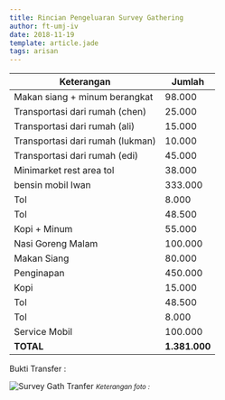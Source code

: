 ```yaml
---
title: Rincian Pengeluaran Survey Gathering
author: ft-umj-iv
date: 2018-11-19
template: article.jade
tags: arisan
---
```



| Keterangan						              | Jumlah				  | 
|------------------------------------	| ---------------	|
| Makan siang + minum berangkat       |	 98.000 				|
| Transportasi dari rumah (chen)      |	 25.000 				|
| Transportasi dari rumah (ali)       |	 15.000 				|
| Transportasi dari rumah (lukman)    |	 10.000 				|
| Transportasi dari rumah (edi)       |	 45.000 				|
| Minimarket rest area tol            |	 38.000 				|
| bensin mobil Iwan                   |	333.000 				|
| Tol                                 |	  8.000 				|
| Tol                                 |	 48.500 				|
| Kopi + Minum                        |	 55.000 				|
| Nasi Goreng Malam                   |	100.000 				|
| Makan Siang                         |	 80.000 				|
| Penginapan                          |	450.000 				|
| Kopi                                |	 15.000 				|
| Tol                                 |	 48.500 				|
| Tol                                 |	  8.000 				|
| Service Mobil                       |	100.000 				|
| **TOTAL**                           |	**1.381.000** 	|

Bukti Transfer : 

![Survey Gath Tranfer](survey-gath.jpg)
<small>_Keterangan foto :_</small>